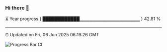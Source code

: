 ### Hi there 👋

⏳ Year progress { ████████████▁▁▁▁▁▁▁▁▁▁▁▁▁▁▁▁▁▁ } 42.81 %

---

⏰ Updated on Fri, 06 Jun 2025 06:19:26 GMT

![Progress Bar CI](https://github.com/code-lakshay/GitHub-Actions-Demo/workflows/Progress%20Bar%20CI/badge.svg)
